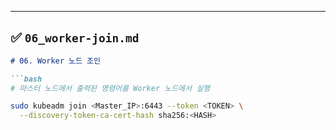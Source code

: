 
---

## ✅ `06_worker-join.md`

```md
# 06. Worker 노드 조인

```bash
# 마스터 노드에서 출력된 명령어를 Worker 노드에서 실행

sudo kubeadm join <Master_IP>:6443 --token <TOKEN> \
  --discovery-token-ca-cert-hash sha256:<HASH>
